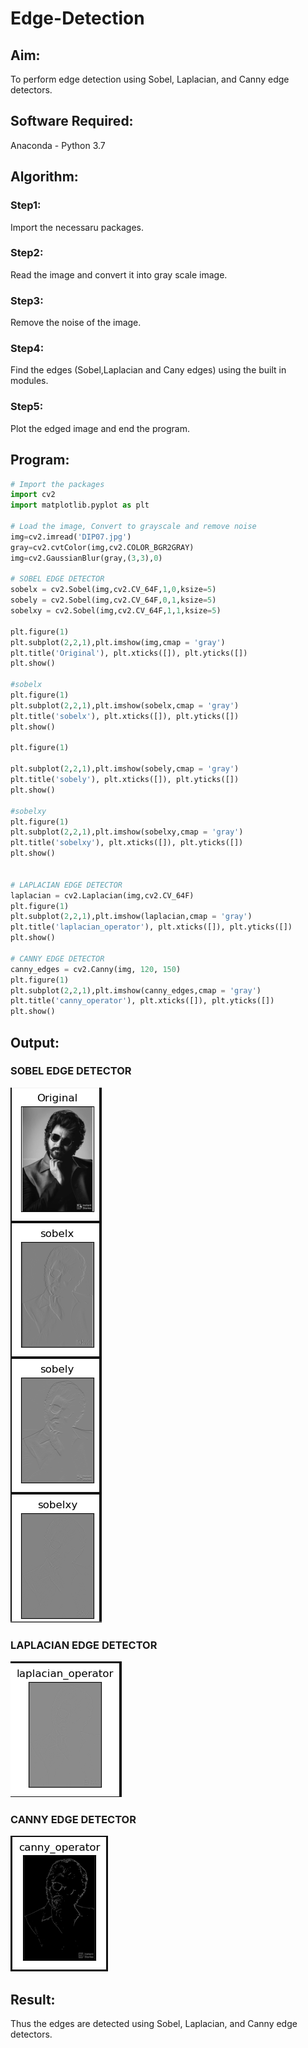 # Edge-Detection
## Aim:
To perform edge detection using Sobel, Laplacian, and Canny edge detectors.

## Software Required:
Anaconda - Python 3.7

## Algorithm:
### Step1:
Import the necessaru packages.


### Step2:
Read the image and convert it into gray scale image.

### Step3:
Remove the noise of the image.

### Step4:
Find the edges (Sobel,Laplacian and Cany edges) using the built in modules.

### Step5:
Plot the edged image and end the program.

 
## Program:

``` Python
# Import the packages
import cv2
import matplotlib.pyplot as plt

# Load the image, Convert to grayscale and remove noise
img=cv2.imread('DIP07.jpg')
gray=cv2.cvtColor(img,cv2.COLOR_BGR2GRAY)
img=cv2.GaussianBlur(gray,(3,3),0)

# SOBEL EDGE DETECTOR
sobelx = cv2.Sobel(img,cv2.CV_64F,1,0,ksize=5)
sobely = cv2.Sobel(img,cv2.CV_64F,0,1,ksize=5)
sobelxy = cv2.Sobel(img,cv2.CV_64F,1,1,ksize=5)

plt.figure(1)
plt.subplot(2,2,1),plt.imshow(img,cmap = 'gray')
plt.title('Original'), plt.xticks([]), plt.yticks([])
plt.show()

#sobelx
plt.figure(1)
plt.subplot(2,2,1),plt.imshow(sobelx,cmap = 'gray')
plt.title('sobelx'), plt.xticks([]), plt.yticks([])
plt.show()

plt.figure(1)

plt.subplot(2,2,1),plt.imshow(sobely,cmap = 'gray')
plt.title('sobely'), plt.xticks([]), plt.yticks([])
plt.show()

#sobelxy
plt.figure(1)
plt.subplot(2,2,1),plt.imshow(sobelxy,cmap = 'gray')
plt.title('sobelxy'), plt.xticks([]), plt.yticks([])
plt.show()


# LAPLACIAN EDGE DETECTOR
laplacian = cv2.Laplacian(img,cv2.CV_64F)
plt.figure(1)
plt.subplot(2,2,1),plt.imshow(laplacian,cmap = 'gray')
plt.title('laplacian_operator'), plt.xticks([]), plt.yticks([])
plt.show()

# CANNY EDGE DETECTOR
canny_edges = cv2.Canny(img, 120, 150)
plt.figure(1)
plt.subplot(2,2,1),plt.imshow(canny_edges,cmap = 'gray')
plt.title('canny_operator'), plt.xticks([]), plt.yticks([])
plt.show()

```
## Output:
### SOBEL EDGE DETECTOR
![](DIP07-1.png)

### LAPLACIAN EDGE DETECTOR
![](DIP07-2.png)

### CANNY EDGE DETECTOR
![](DIP07-3.png)

## Result:
Thus the edges are detected using Sobel, Laplacian, and Canny edge detectors.
